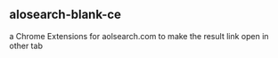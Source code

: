 alosearch-blank-ce
----
a Chrome Extensions for aolsearch.com to make the result link open in other tab
